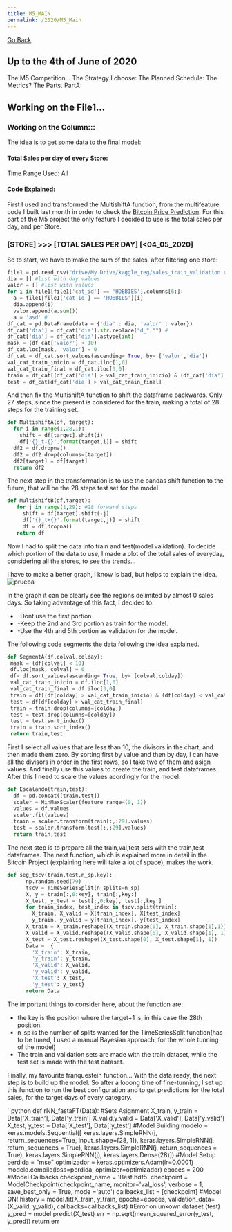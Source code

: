 ```yaml
---
title: M5_MAIN
permalink: /2020/M5_Main
---
```

[Go Back](https://paulb86uk.github.io/PP_ART.github.io/)

## Up to the 4th of June of 2020

The M5 Competition...
The Strategy I choose:
The Planned Schedule:
The Metrics?
The Parts.
PartA: 
## Working on the File1...
### Working on the Column:::

The idea is to get some data to the final model:
#### Total Sales per day of every Store: 
Time Range Used: All

#### Code Explained:
First I used and transformed the MultishiftA function, from the multifeature code I built last month in order to check the [Bitcoin Price Prediction](https://medium.com/@PP_ART/time-series-forecasting-neural-networks-2ecd302a3e02). For this part of the M5 project the only feature I decided to use is the total sales per day, and per Store.

### [STORE] >>> [TOTAL SALES PER DAY]  [<04_05_2020]

So to start, we have to make the sum of the sales, after filtering one store:
```python
file1 = pd.read_csv("drive/My Drive/kaggle_reg/sales_train_validation.csv") 
dia = [] #list with day values
valor = [] #list with values
for i in file1[file1['cat_id'] == 'HOBBIES'].columns[6:]: 
  a = file1[file1['cat_id'] == 'HOBBIES'][i] 
  dia.append(i)
  valor.append(a.sum()) 
  a = 'asd' #
df_cat = pd.DataFrame(data = {'dia' : dia, 'valor' : valor}) 
df_cat['dia'] = df_cat['dia'].str.replace("d_","") #
df_cat['dia'] = df_cat['dia'].astype(int)  
mask = (df_cat['valor'] < 10) 
df_cat.loc[mask, 'valor'] = 0 
df_cat = df_cat.sort_values(ascending= True, by= ['valor','dia']) 
val_cat_train_inicio = df_cat.iloc[1,0] 
val_cat_train_final = df_cat.iloc[3,0] 
train = df_cat[(df_cat['dia'] > val_cat_train_inicio) & (df_cat['dia'] < val_cat_train_final)]
test = df_cat[df_cat['dia'] > val_cat_train_final] 
```

And then fix the MultishiftA function to shift the dataframe backwards. Only 27 steps, since the present is considered for the train, making a total of 28 steps for the training set.
```python
def MultishiftA(df, target):
  for i in range(1,28,1): 
    shift = df[target].shift(i)
    df['{}_t-{}'.format(target,i)] = shift 
  df2 = df.dropna() 
  df2 = df2.drop(columns=[target])
  df2[target] = df[target]
  return df2
 ```
 
 The next step in the transformation is to use the pandas shift function to the future, that will be the 28 steps test set for the model.
 ```python
 def MultishiftB(df,target):
    for j in range(1,29): #28 forward steps
      shift = df[target].shift(-j) 
      df['{}_t+{}'.format(target,j)] = shift 
      df = df.dropna()
    return df
  ```
 Now I had to split the data into train and test(model validation). To decide which portion of the data to use, I made a plot of the total sales of everyday, considering all the stores, to see the trends...
 
  I have to make a better graph, I know is bad, but helps to explain the idea.
  ![prueba](https://paulb86uk.github.io/PP_ART.github.io/2020/Total_Ventas.png)
  
  In the graph it can be clearly see the regions delimited by almost 0 sales days.
  So taking advantage of this fact, I decided to:
  
*   -Dont use the first portion
*   -Keep the 2nd and 3rd portion as train for the model.
*   -Use the 4th and 5th portion as validation for the model.

The following code segments the data following the idea explained.
 
 ```python
 def SegmentA(df,colval,colday):
  mask = (df[colval] < 10)
  df.loc[mask, colval] = 0
  df= df.sort_values(ascending= True, by= [colval,colday]) 
  val_cat_train_inicio = df.iloc[1,0]
  val_cat_train_final = df.iloc[3,0]
  train = df[(df[colday] > val_cat_train_inicio) & (df[colday] < val_cat_train_final)]
  test = df[df[colday] > val_cat_train_final]
  train = train.drop(columns=[colday])
  test = test.drop(columns=[colday])
  test = test.sort_index()
  train = train.sort_index()
  return train,test
```
First I select all values that are less than 10, the divisors in the chart, and then made them zero. By sorting first by value and then by day, I can have all the divisors in order in the first rows, so I take two of them and asign values. And finally use this values to create the train, and test dataframes. After this I need to scale the values acordingly for the model:

```python
def Escalando(train,test):
  df = pd.concat([train,test])
  scaler = MinMaxScaler(feature_range=(0, 1))
  values = df.values
  scaler.fit(values)
  train = scaler.transform(train[:,:29].values)
  test = scaler.transform(test[:,:29].values)
  return train,test
 ```
The next step is to prepare all the train,val,test sets with the train,test dataframes. The next function, which is explained more in detail in the Bitcoin Project (explaining here will take a lot of space), makes the work.
```python
def seg_tscv(train,test,n_sp,key):
      np.random.seed(79)
      tscv = TimeSeriesSplit(n_splits=n_sp) 
      X, y = train[:,0:key], train[:,key:] 
      X_test, y_test = test[:,0:key], test[:,key:] 
      for train_index, test_index in tscv.split(train):
        X_train, X_valid = X[train_index], X[test_index]
        y_train, y_valid = y[train_index], y[test_index]
      X_train = X_train.reshape((X_train.shape[0], X_train.shape[1],1))
      X_valid = X_valid.reshape((X_valid.shape[0], X_valid.shape[1], 1))
      X_test = X_test.reshape((X_test.shape[0], X_test.shape[1], 1))
      Data =  {
        'X_train': X_train, 
        'y_train': y_train,
        'X_valid': X_valid,
        'y_valid': y_valid,
        'X_test': X_test,
        'y_test': y_test}
      return Data
 ```
 The important things to consider here, about the function are:
 *  the key is the position where the target+1 is, in this case the 28th position.
 *  n_sp is the number of splits wanted for the TimeSeriesSplit function(has to be tuned, I used a manual Bayesian approach, for the whole tunning of the model)
 *  The train and validation sets are made with the train dataset, while the test set is made with the test dataset.
   
Finally, my favourite franquestein function... With the data ready, the next step is to build up the model. So after a looong time of fine-tunning, I set up this function to run the best configuration and to get predictions for the total sales, for the target days of every category.

``python
def rNN_fastaFT(Data): 
    #Sets Asignment
    X_train, y_train = Data['X_train'], Data['y_train']
    X_valid,y_valid = Data['X_valid'], Data['y_valid']
    X_test, y_test  = Data['X_test'], Data['y_test']
    #Model Building
    modelo = keras.models.Sequential([
    keras.layers.SimpleRNN(j, return_sequences=True, input_shape=[28, 1]),
    keras.layers.SimpleRNN(j, return_sequences = True),
    keras.layers.SimpleRNN(j, return_sequences = True),
    keras.layers.SimpleRNN(j),
    keras.layers.Dense(28)])
    #Model Setup
    perdida = "mse"
    optimizador = keras.optimizers.Adam(lr=0.0001)
    modelo.compile(loss=perdida, optimizer=optimizador)
    epoces = 200
    #Model Callbacks
    checkpoint_name = 'Best.hdf5' 
    checkpoint = ModelCheckpoint(checkpoint_name, monitor='val_loss', verbose = 1, save_best_only = True, mode ='auto')
    callbacks_list = [checkpoint]
    #Model ON!
    history = model.fit(X_train, y_train, epochs=epoces, validation_data=(X_valid, y_valid), callbacks=callbacks_list)
    #Error on unkown dataset (test)
    y_pred = model.predict(X_test)
    err = np.sqrt(mean_squared_error(y_test, y_pred))
    return err
 ```
 


